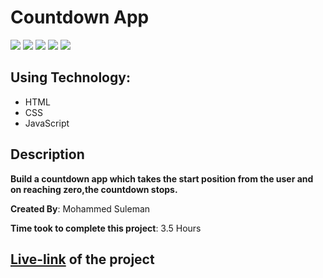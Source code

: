 # Countdown App

![](https://img.shields.io/badge/-HTML-orange)
![](https://img.shields.io/badge/-CSS-green)
![](https://img.shields.io/badge/-JAVASCRIPT-yellowgreen)
![](https://img.shields.io/badge/-BUTTONS-blue)
![](https://img.shields.io/badge/-NETLIFY-yellow)

## Using Technology:

- HTML
- CSS
- JavaScript

## Description

**Build a countdown app which takes the start position from the user and on reaching zero,the countdown stops.**

**Created By**: Mohammed Suleman

**Time took to complete this project**: 3.5 Hours

## [**Live-link**](https://count-down-usingjs.netlify.app/) of the project
